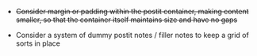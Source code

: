 - ~~Consider margin or padding within the postit container, making content smaller, so that the container itself maintains size and have no gaps~~

- Consider a system of dummy postit notes / filler notes to keep a grid of sorts in place
